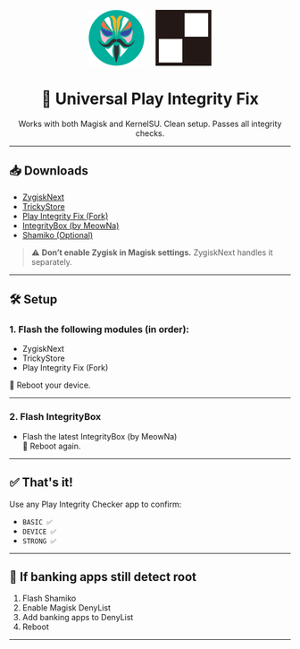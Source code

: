 <p align="center">
  <img src="https://raw.githubusercontent.com/yadavnikhil03/Play-integrity-fix-guide/main/assets/magisk.png" width="100"/>
  &nbsp;&nbsp;&nbsp;
  <img src="https://raw.githubusercontent.com/yadavnikhil03/Play-integrity-fix-guide/main/assets/ksu.png" width="100"/>
</p>

<h1 align="center">🚀 Universal Play Integrity Fix</h1>

<p align="center">
  Works with both Magisk and KernelSU.  
  Clean setup. Passes all integrity checks.
</p>

---

## 📥 Downloads

- [ZygiskNext](https://github.com/Dr-TSNG/ZygiskNext/releases)
- [TrickyStore](https://github.com/5ec1cff/TrickyStore/releases/)
- [Play Integrity Fix (Fork)](https://github.com/osm0sis/PlayIntegrityFork/releases/)
- [IntegrityBox (by MeowNa)](https://github.com/yadavnikhil03/Play-integrity-fix-guide/releases)
- [Shamiko (Optional)](https://github.com/LSPosed/LSPosed.github.io/releases)

> ⚠️ **Don’t enable Zygisk in Magisk settings.** ZygiskNext handles it separately.

---

## 🛠️ Setup

### 1. Flash the following modules (in order):

- ZygiskNext  
- TrickyStore  
- Play Integrity Fix (Fork)

📲 Reboot your device.

---

### 2. Flash IntegrityBox

- Flash the latest IntegrityBox (by MeowNa)  
📲 Reboot again.

---

## ✅ That's it!

Use any Play Integrity Checker app to confirm:

- `BASIC ✅`
- `DEVICE ✅`
- `STRONG ✅`

---

## 🏦 If banking apps still detect root

1. Flash Shamiko  
2. Enable Magisk DenyList  
3. Add banking apps to DenyList  
4. Reboot

---
